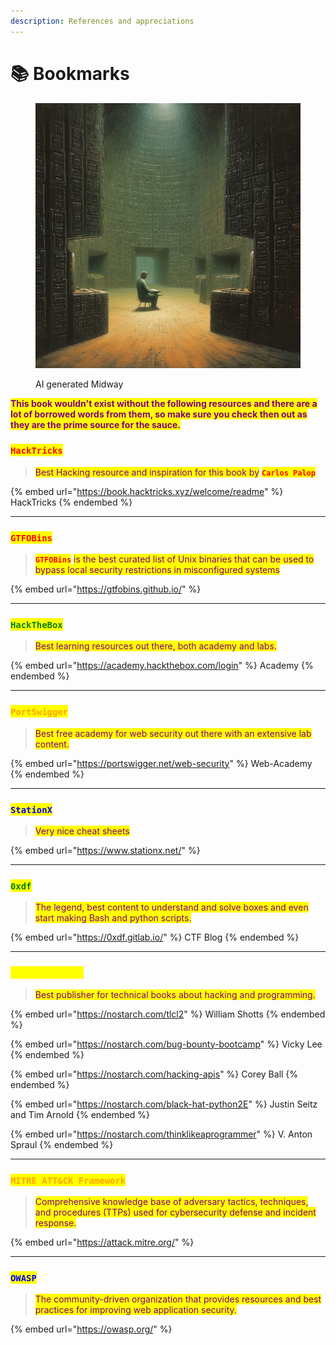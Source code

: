 ```yaml
---
description: References and appreciations
---
```


# 📚 Bookmarks

<figure><img src="../.gitbook/assets/Psylogen_data_cult_85714ead-7ff7-4e12-980c-fbd38d99d138.png" alt=""><figcaption><p>AI generated Midway</p></figcaption></figure>

<mark style="color:purple;">**This book wouldn't exist without the following resources and there are a lot of borrowed words from them, so make sure you check then out as they are the prime source for the sauce.**</mark>

### <mark style="color:red;">`HackTricks`</mark>

> <mark style="color:purple;">Best Hacking resource and inspiration for this book by</mark> <mark style="color:red;">**`Carlos Palop`**</mark>

{% embed url="https://book.hacktricks.xyz/welcome/readme" %}
HackTricks
{% endembed %}

***

### <mark style="color:red;">`GTFOBins`</mark>

> <mark style="color:red;">**`GTFOBins`**</mark> <mark style="color:purple;">is the best curated list of Unix binaries that can be used to bypass local security restrictions in misconfigured systems</mark>

{% embed url="https://gtfobins.github.io/" %}

***

### <mark style="color:green;">**`HackTheBox`**</mark>

> <mark style="color:purple;">Best learning resources out there, both academy and labs.</mark>

{% embed url="https://academy.hackthebox.com/login" %}
Academy
{% endembed %}

***

### <mark style="color:orange;">**`PortSwigger`**</mark>

> <mark style="color:purple;">Best free academy for web security out there with an extensive lab content.</mark>

{% embed url="https://portswigger.net/web-security" %}
Web-Academy
{% endembed %}

***

### <mark style="color:blue;">`StationX`</mark>

> <mark style="color:purple;">Very nice cheat sheets</mark>

{% embed url="https://www.stationx.net/" %}

***

### <mark style="color:green;">**`0xdf`**</mark>

> <mark style="color:purple;">The legend, best content to understand and solve boxes and even start making Bash and python scripts.</mark>

{% embed url="https://0xdf.gitlab.io/" %}
CTF Blog
{% endembed %}

***

### <mark style="color:yellow;">`Nonstarchpress`</mark>

> <mark style="color:purple;">Best publisher for technical books about hacking and programming.</mark>

{% embed url="https://nostarch.com/tlcl2" %}
William Shotts
{% endembed %}

{% embed url="https://nostarch.com/bug-bounty-bootcamp" %}
Vicky Lee
{% endembed %}

{% embed url="https://nostarch.com/hacking-apis" %}
Corey Ball
{% endembed %}

{% embed url="https://nostarch.com/black-hat-python2E" %}
Justin Seitz and Tim Arnold
{% endembed %}

{% embed url="https://nostarch.com/thinklikeaprogrammer" %}
V. Anton Spraul
{% endembed %}

***

### <mark style="color:orange;">**`MITRE ATT&CK Framework`**</mark>

> <mark style="color:purple;">Comprehensive knowledge base of adversary tactics, techniques, and procedures (TTPs) used for cybersecurity defense and incident response.</mark>

{% embed url="https://attack.mitre.org/" %}

***

### <mark style="color:blue;">`OWASP`</mark>

> <mark style="color:purple;">The community-driven organization that provides resources and best practices for improving web application security.</mark>

{% embed url="https://owasp.org/" %}
